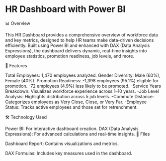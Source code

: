 # HR Dashboard with Power BI

📊 Overview

This HR Dashboard provides a comprehensive overview of workforce data and key metrics, designed to help HR teams make data-driven decisions efficiently. Built using Power BI and enhanced with DAX (Data Analysis Expressions), the dashboard delivers dynamic, real-time insights into employee statistics, promotion readiness, job levels, and more.

🚀 Features

Total Employees: 1,470 employees analyzed.
Gender Diversity: Male (60%), Female (40%).
Promotion Readiness:
-1,398 employees (95.1%) eligible for promotion.
-72 employees (4.9%) less likely to be promoted.
-Service Years Breakdown: Visualizes workforce experience across 1–10 years.
-Job Level Analysis: Highlights distribution across 5 job levels.
-Commute Distance: Categorizes employees as Very Close, Close, or Very Far.
-Employee Status: Tracks active employees and those set for retrenchment.

🛠️ Technology Used

Power BI: For interactive dashboard creation.
DAX (Data Analysis Expressions): For advanced calculations and real-time insights.
📂 Files

Dashboard Report: Contains visualizations and metrics.

DAX Formulas: Includes key measures used in the dashboard.
